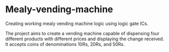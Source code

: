 # Mealy-vending-machine
Creating working mealy vending machine logic using logic gate ICs.

The project aims to create a vending machine capable of dispensing four different products with different prices and displaying the change received. It accepts coins of denominations 10Rs, 20Rs, and 50Rs. 
